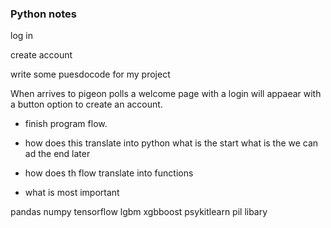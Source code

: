 ### Python notes

log in

create account 

write some puesdocode for my project 

When arrives to pigeon polls a welcome page with a login will appaear with a button option to create an account. 



- finish program flow. 

- how does this translate into python 
what is the start what is the we can ad the end later

- how does th flow translate into functions


- what is most important



pandas
numpy 
tensorflow 
lgbm
xgbboost
psykitlearn
pil libary

